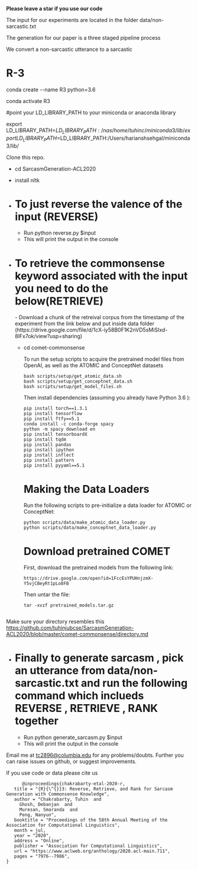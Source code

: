 **Please leave a star if you use our code**

The input for our experiments are located in the folder data/non-sarcastic.txt

The generation for our paper is a three staged pipeline process

We convert a non-sarcastic utterance to a sarcastic

# R-3

conda create --name R3 python=3.6

conda activate R3

#point your LD_LIBRARY_PATH to your miniconda or anaconda library

export LD_LIBRARY_PATH=$LD_LIBRARY_PATH:/nas/home/tuhinc/miniconda3/lib/
export LD_LIBRARY_PATH=$LD_LIBRARY_PATH:/Users/harianshsehgal/miniconda3/lib/



Clone this repo.

  - cd SarcasmGeneration-ACL2020
  - install nltk
  
  - <h1> To just reverse the valence of the input (REVERSE) </h1>
  
    - Run python reverse.py $input
    - This will print the output in the console

  
  - <h1> To retrieve the commonsense keyword associated with the input you need to do the below(RETRIEVE) </h1>
    - Download a chunk of the retreival corpus from the timestamp of the experiment from the link below and put inside data folder
      (https://drive.google.com/file/d/1cX-iy58B0F1K2nVD5sMiSIxd-8lFx7ok/view?usp=sharing) 
      
    - cd comet-commonsense
    
       To run the setup scripts to acquire the pretrained model files from OpenAI, as well as the ATOMIC and ConceptNet datasets

      ```
      bash scripts/setup/get_atomic_data.sh
      bash scripts/setup/get_conceptnet_data.sh
      bash scripts/setup/get_model_files.sh
      ```

      Then install dependencies (assuming you already have Python 3.6 ):

      ```
      pip install torch==1.3.1
      pip install tensorflow
      pip install ftfy==5.1
      conda install -c conda-forge spacy
      python -m spacy download en
      pip install tensorboardX
      pip install tqdm
      pip install pandas
      pip install ipython
      pip install inflect
      pip install pattern
      pip install pyyaml==5.1
      
      ```
      <h1> Making the Data Loaders </h1>

      Run the following scripts to pre-initialize a data loader for ATOMIC or ConceptNet:

      ```
      python scripts/data/make_atomic_data_loader.py
      python scripts/data/make_conceptnet_data_loader.py
      ```
      
      <h1> Download pretrained COMET </h1>
      
      First, download the pretrained models from the following link:

      ```
      https://drive.google.com/open?id=1FccEsYPUHnjzmX-Y5vjCBeyRt1pLo8FB
      ```

      Then untar the file:

      ```
      tar -xvzf pretrained_models.tar.gz
      
    
 Make sure your directory resembles this 
 https://github.com/tuhinjubcse/SarcasmGeneration-ACL2020/blob/master/comet-commonsense/directory.md
 
 
 
  - <h1> Finally to generate sarcasm , pick an utterance from data/non-sarcastic.txt and run the following command which inclueds REVERSE , RETRIEVE , RANK together </h1>
  
    - Run python generate_sarcasm.py $input
    - This will print the output in the console


Email me at tc2896@columbia.edu for any problems/doubts. Further you can raise issues on github, or suggest improvements.
 
 If you use code or data please cite us
 ```
       @inproceedings{chakrabarty-etal-2020-r,
    title = "{R}{\^{}}3: Reverse, Retrieve, and Rank for Sarcasm Generation with Commonsense Knowledge",
    author = "Chakrabarty, Tuhin  and
      Ghosh, Debanjan  and
      Muresan, Smaranda  and
      Peng, Nanyun",
    booktitle = "Proceedings of the 58th Annual Meeting of the Association for Computational Linguistics",
    month = jul,
    year = "2020",
    address = "Online",
    publisher = "Association for Computational Linguistics",
    url = "https://www.aclweb.org/anthology/2020.acl-main.711",
    pages = "7976--7986",
}

  ```
